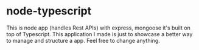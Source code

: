 # node-typescript
This is node app (handles Rest APIs) with express, mongoose it's built on top of Typescript. This application I made is just to showcase a better way to manage and structure a app. Feel free to change anything. 
